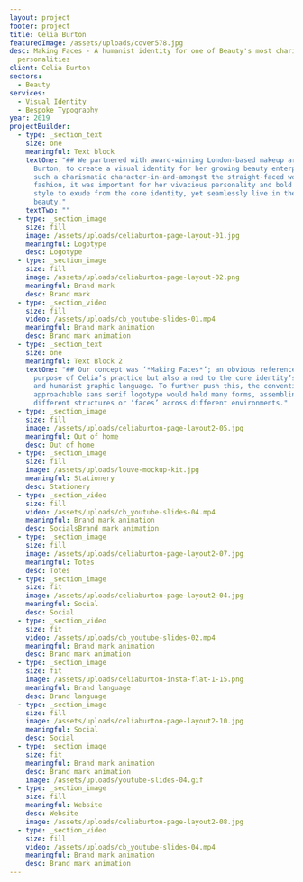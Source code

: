 ```yaml
---
layout: project
footer: project
title: Celia Burton
featuredImage: /assets/uploads/cover578.jpg
desc: Making Faces - A humanist identity for one of Beauty's most charismatic
  personalities
client: Celia Burton
sectors:
  - Beauty
services:
  - Visual Identity
  - Bespoke Typography
year: 2019
projectBuilder:
  - type: _section_text
    size: one
    meaningful: Text block
    textOne: "## We partnered with award-winning London-based makeup artist, Celia
      Burton, to create a visual identity for her growing beauty enterprise. As
      such a charismatic character-in-and-amongst the straight-faced world of
      fashion, it was important for her vivacious personality and bold working
      style to exude from the core identity, yet seamlessly live in the world of
      beauty."
    textTwo: ""
  - type: _section_image
    size: fill
    image: /assets/uploads/celiaburton-page-layout-01.jpg
    meaningful: Logotype
    desc: Logotype
  - type: _section_image
    size: fill
    image: /assets/uploads/celiaburton-page-layout-02.png
    meaningful: Brand mark
    desc: Brand mark
  - type: _section_video
    size: fill
    video: /assets/uploads/cb_youtube-slides-01.mp4
    meaningful: Brand mark animation
    desc: Brand mark animation
  - type: _section_text
    size: one
    meaningful: Text Block 2
    textOne: "## Our concept was ‘*Making Faces*’; an obvious reference to the core
      purpose of Celia’s practice but also a nod to the core identity’s playful
      and humanist graphic language. To further push this, the conventional yet
      approachable sans serif logotype would hold many forms, assembling in
      different structures or ‘faces’ across different environments."
  - type: _section_image
    size: fill
    image: /assets/uploads/celiaburton-page-layout2-05.jpg
    meaningful: Out of home
    desc: Out of home
  - type: _section_image
    size: fill
    image: /assets/uploads/louve-mockup-kit.jpg
    meaningful: Stationery
    desc: Stationery
  - type: _section_video
    size: fill
    video: /assets/uploads/cb_youtube-slides-04.mp4
    meaningful: Brand mark animation
    desc: SocialsBrand mark animation
  - type: _section_image
    size: fill
    image: /assets/uploads/celiaburton-page-layout2-07.jpg
    meaningful: Totes
    desc: Totes
  - type: _section_image
    size: fit
    image: /assets/uploads/celiaburton-page-layout2-04.jpg
    meaningful: Social
    desc: Social
  - type: _section_video
    size: fit
    video: /assets/uploads/cb_youtube-slides-02.mp4
    meaningful: Brand mark animation
    desc: Brand mark animation
  - type: _section_image
    size: fit
    image: /assets/uploads/celiaburton-insta-flat-1-15.png
    meaningful: Brand language
    desc: Brand language
  - type: _section_image
    size: fill
    image: /assets/uploads/celiaburton-page-layout2-10.jpg
    meaningful: Social
    desc: Social
  - type: _section_image
    size: fit
    meaningful: Brand mark animation
    desc: Brand mark animation
    image: /assets/uploads/youtube-slides-04.gif
  - type: _section_image
    size: fill
    meaningful: Website
    desc: Website
    image: /assets/uploads/celiaburton-page-layout2-08.jpg
  - type: _section_video
    size: fill
    video: /assets/uploads/cb_youtube-slides-04.mp4
    meaningful: Brand mark animation
    desc: Brand mark animation
---
```

